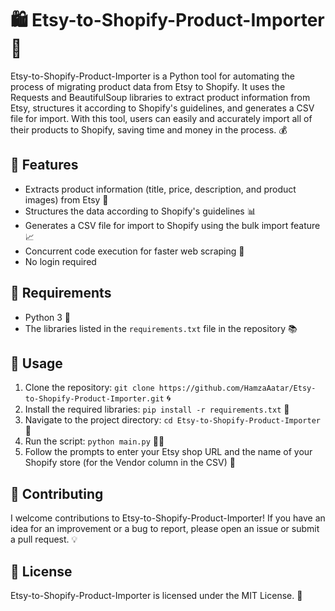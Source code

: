 # 🛍 Etsy-to-Shopify-Product-Importer 🛒

Etsy-to-Shopify-Product-Importer is a Python tool for automating the process of migrating product data from Etsy to Shopify. It uses the Requests and BeautifulSoup libraries to extract product information from Etsy, structures it according to Shopify's guidelines, and generates a CSV file for import. With this tool, users can easily and accurately import all of their products to Shopify, saving time and money in the process. 💰

## 🌟 Features

- Extracts product information (title, price, description, and product images) from Etsy 💎
- Structures the data according to Shopify's guidelines 📊
- Generates a CSV file for import to Shopify using the bulk import feature 📈
- Concurrent code execution for faster web scraping 💨
- No login required

## 🧰 Requirements

- Python 3 🐍
- The libraries listed in the `requirements.txt` file in the repository 📚

## 🚀 Usage

1. Clone the repository: `git clone https://github.com/HamzaAatar/Etsy-to-Shopify-Product-Importer.git` 🌀
2. Install the required libraries: `pip install -r requirements.txt` 💾
3. Navigate to the project directory: `cd Etsy-to-Shopify-Product-Importer` 📂
4. Run the script: `python main.py` 🏃‍♂️
5. Follow the prompts to enter your Etsy shop URL and the name of your Shopify store (for the Vendor column in the CSV) 📝

## 🤝 Contributing
I welcome contributions to Etsy-to-Shopify-Product-Importer! If you have an idea for an improvement or a bug to report, please open an issue or submit a pull request. 💡

## 📜 License
Etsy-to-Shopify-Product-Importer is licensed under the MIT License. 📃
